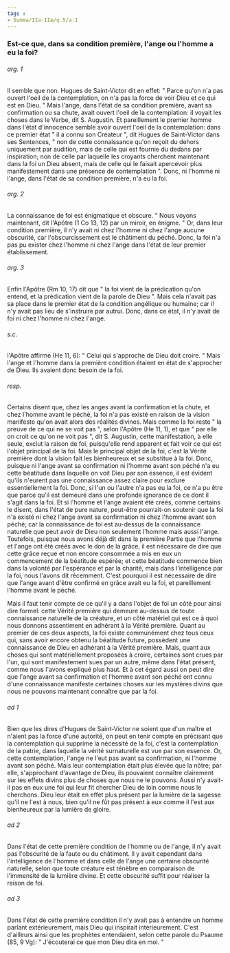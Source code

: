 ```yaml
---
tags : 
- Summa/IIa-IIæ/q.5/a.1
---
```


### Est-ce que, dans sa condition première, l'ange ou l'homme a eu la foi?

###### arg. 1
Il semble que non. Hugues de Saint-Victor dit en effet: " Parce qu'on n'a pas ouvert l'oeil de la contemplation, on n'a pas la force de voir Dieu et ce qui est en Dieu. " Mais l'ange, dans l'état de sa condition première, avant sa confirmation ou sa chute, avait ouvert l'oeil de la contemplation: il voyait les choses dans le Verbe, dit S. Augustin. Et pareillement le premier homme dans l'état d'innocence semble avoir ouvert l'oeil de la contemplation: dans ce premier état " il a connu son Créateur ", dit Hugues de Saint-Victor dans ses Sentences, " non de cette connaissance qu'on reçoit du dehors uniquement par audition, mais de celle qui est fournie du dedans par inspiration; non de celle par laquelle les croyants cherchent maintenant dans la foi un Dieu absent, mais de celle qui le faisait apercevoir plus manifestement dans une présence de contemplation ". Donc, ni l'homme ni l'ange, dans l'état de sa condition première, n'a eu la foi. 

###### arg. 2
La connaissance de foi est énigmatique et obscure. " Nous voyons maintenant, dit l'Apôtre (1 Co 13, 12) par un miroir, en énigme. " Or, dans leur condition première, il n'y avait ni chez l'homme ni chez l'ange aucune obscurité, car l'obscurcissement est le châtiment du péché. Donc, la foi n'a pas pu exister chez l'homme ni chez l'ange dans l'état de leur premier établissement. 

###### arg. 3
Enfin l'Apôtre (Rm 10, 17) dit que " la foi vient de la prédication qu'on entend, et la prédication vient de la parole de Dieu ". Mais cela n'avait pas sa place dans le premier état de la condition angélique ou humaine; car il n'y avait pas lieu de s'instruire par autrui. Donc, dans ce état, il n'y avait de foi ni chez l'homme ni chez l'ange. 

###### s.c.
l'Apôtre affirme (He 11, 6): " Celui qui s'approche de Dieu doit croire. " Mais l'ange et l'homme dans la première condition étaient en état de s'approcher de Dieu. Ils avaient donc besoin de la foi. 

###### resp.
Certains disent que, chez les anges avant la confirmation et la chute, et chez l'homme avant le péché, la foi n'a pas existé en raison de la vision manifeste qu'on avait alors des réalités divines. Mais comme la foi reste " la preuve de ce qui ne se voit pas ", selon l'Apôtre (He 11, 1), et que " par elle on croit ce qu'on ne voit pas ", dit S. Augustin, cette manifestation, à elle seule, exclut la raison de foi, puisqu'elle rend apparent et fait voir ce qui est l'objet principal de la foi. Mais le principal objet de la foi, c'est la Vérité première dont la vision fait les bienheureux et se substitue à la foi. Donc, puisque ni l'ange avant sa confirmation ni l'homme avant son péché n'a eu cette béatitude dans laquelle on voit Dieu par son essence, il est évident qu'ils n'eurent pas une connaissance assez claire pour exclure essentiellement la foi. Donc, si l'un ou l'autre n'a pas eu la foi, ce n'a pu être que parce qu'il est demeuré dans une profonde ignorance de ce dont il s'agit dans la foi. Et si l'homme et l'ange avaient été créés, comme certains le disent, dans l'état de pure nature, peut-être pourrait-on soutenir que la foi n'a existé ni chez l'ange avant sa confirmation ni chez l'homme avant son péché; car la connaissance de foi est au-dessus de la connaissance naturelle que peut avoir de Dieu non seulement l'homme mais aussi l'ange. Toutefois, puisque nous avons déjà dit dans la première Partie que l'homme et l'ange ont été créés avec le don de la grâce, il est nécessaire de dire que cette grâce reçue et non encore consommée a mis en eux un commencement de la béatitude espérée; et cette béatitude commence bien dans la volonté par l'espérance et par la charité, mais dans l'intelligence par la foi, nous l'avons dit récemment. C'est pourquoi il est nécessaire de dire que l'ange avant d'être confirmé en grâce avait eu la foi, et pareillement l'homme avant le péché. 

Mais il faut tenir compte de ce qu'il y a dans l'objet de foi un côté pour ainsi dire formel: cette Vérité première qui demeure au-dessus de toute connaissance naturelle de la créature, et un côté matériel qui est ce à quoi nous donnons assentiment en adhérant à la Vérité première. Quant au premier de ces deux aspects, la foi existe communément chez tous ceux qui, sans avoir encore obtenu la béatitude future, possèdent une connaissance de Dieu en adhérant à la Vérité première. Mais, quant aux choses qui sont matériellement proposées à croire, certaines sont crues par l'un, qui sont manifestement sues par un autre, même dans l'état présent, comme nous l'avons expliqué plus haut. Et à cet égard aussi on peut dire que l'ange avant sa confirmation et l’homme avant son péché ont connu d'une connaissance manifeste certaines choses sur les mystères divins que nous ne pouvons maintenant connaître que par la foi. 

###### ad 1
Bien que les dires d'Hugues de Saint-Victor ne soient que d'un maître et n'aient pas la force d'une autorité, on peut en tenir compte en précisant que la contemplation qui supprime la nécessité de la foi, c'est la contemplation de la patrie, dans laquelle la vérité surnaturelle est vue par son essence. Or, cette contemplation, l'ange ne l'eut pas avant sa confirmation, ni l'homme avant son péché. Mais leur contemplation était plus élevée que la nôtre; par elle, s'approchant d'avantage de Dieu, ils pouvaient connaître clairement sur les effets divins plus de choses que nous ne le pouvons. Aussi n'y avait-il pas en eux une foi qui leur fit chercher Dieu de loin comme nous le cherchons. Dieu leur était en effet plus présent par la lumière de la sagesse qu'il ne l'est à nous, bien qu'il ne fût pas présent à eux comme il l'est aux bienheureux par la lumière de gloire. 

###### ad 2
Dans l'état de cette première condition de l'homme ou de l'ange, il n'y avait pas l'obscurité de la faute ou du châtiment. Il y avait cependant dans l'intelligence de l'homme et dans celle de l'ange une certaine obscurité naturelle, selon que toute créature est ténèbre en comparaison de l'immensité de la lumière divine. Et cette obscurité suffit pour réaliser la raison de foi. 

###### ad 3
Dans l'état de cette première condition il n'y avait pas à entendre un homme parlant extérieurement, mais Dieu qui inspirait intérieurement. C'est d'ailleurs ainsi que les prophètes entendaient, selon cette parole du Psaume (85, 9 Vg): " J'écouterai ce que mon Dieu dira en moi. " 

